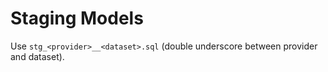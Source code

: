 # Staging Models

Use `stg_<provider>__<dataset>.sql` (double underscore between provider and dataset).
